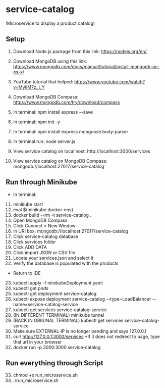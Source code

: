 # service-catalog

!Microservice to display a product catalog!

## Setup
1. Download Node.js package from this link: https://nodejs.org/en/
2. Download MongoDB using this link: https://www.mongodb.com/docs/manual/tutorial/install-mongodb-on-os-x/
3. YouTube tutorial that helped: https://www.youtube.com/watch?v=MyIiM7z_j_Y
4. Download MongoDB Compass: https://www.mongodb.com/try/download/compass
5. In terminal: npm install express --save
6. In terminal: npm init -y
7. In terminal: npm install express mongoose body-parser
8. In terminal run: node server.js

9. View service catalog on local host: http://localhost:3000/services
10. View service catalog on MongoDB Compass: mongodb://localhost:27017/service-catalog


## Run through Minikube
* In terminal:  

11. minikube start
12. eval $(minikube docker-env)
12. docker build --rm -t service-catalog .
13. Open MongoDB Compass
14. Click Connect > New Window
15. In URI box: mongodb://localhost:27017/service-catalog
16. Click service-catalog database
17. Click services folder
18. Click ADD DATA 
19. Click import JSON or CSV file
20. Locate your services.json and select it
21. Verify the database is populated with the products
* Return to IDE
23. kubectl apply -f minikubeDeployment.yaml
24. kubectl get pods
25. kubectl get deployment service-catalog
26. kubectl expose deployment service-catalog --type=LoadBalancer --name=service-catalog-service 
27. kubectl get services service-catalog-service
28. (IN DIFFERENT TERMINAL) minikube tunnel
29. (BACK IN ORIGINAL TERMINAL) kubectl get services service-catalog-service
30. Make sure EXTERNAL-IP is no longer pending and says 127.0.0.1
31. curl http://127.0.0.1:3000/services
*If it does not redirect to page, type that url in your browser
32. docker run -p 3000:3000 service-catalog

## Run everything through Script
33. chmod +x run_microservice.sh
34. ./run_microservice.sh
